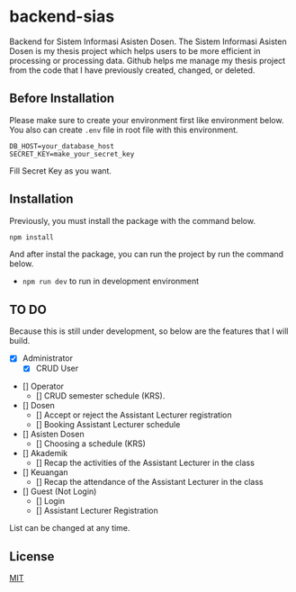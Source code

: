 # backend-sias
Backend for Sistem Informasi Asisten Dosen. The Sistem Informasi Asisten Dosen is my thesis project which helps users to be more efficient in processing or processing data. Github helps me manage my thesis project from the code that I have previously created, changed, or deleted.

## Before Installation
Please make sure to create your environment first like environment below. You also can create `.env` file in root file with this environment.
```env
DB_HOST=your_database_host
SECRET_KEY=make_your_secret_key
```
Fill Secret Key as you want.

## Installation
Previously, you must install the package with the command below.
```bash
npm install
```
And after instal the package, you can run the project by run the command below.
- `npm run dev` to run in development environment

## TO DO
Because this is still under development, so below are the features that I will build.

- [x] Administrator
  - [x] CRUD User
- [] Operator
  - [] CRUD semester schedule (KRS).
- [] Dosen
  - [] Accept or reject the Assistant Lecturer registration
  - [] Booking Assistant Lecturer schedule
- [] Asisten Dosen
  - [] Choosing a schedule (KRS)
- [] Akademik
  - [] Recap the activities of the Assistant Lecturer in the class
- [] Keuangan
  - [] Recap the attendance of the Assistant Lecturer in the class
- [] Guest (Not Login)
  - [] Login
  - [] Assistant Lecturer Registration

List can be changed at any time.

## License
[MIT](https://choosealicense.com/licenses/mit/)